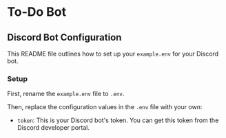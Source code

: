 # To-Do Bot

## Discord Bot Configuration

This README file outlines how to set up your `example.env` for your Discord bot.

### Setup

First, rename the `example.env` file to `.env`.

Then, replace the configuration values in the `.env` file with your own:

- `token`: This is your Discord bot's token. You can get this token from the Discord developer portal.
